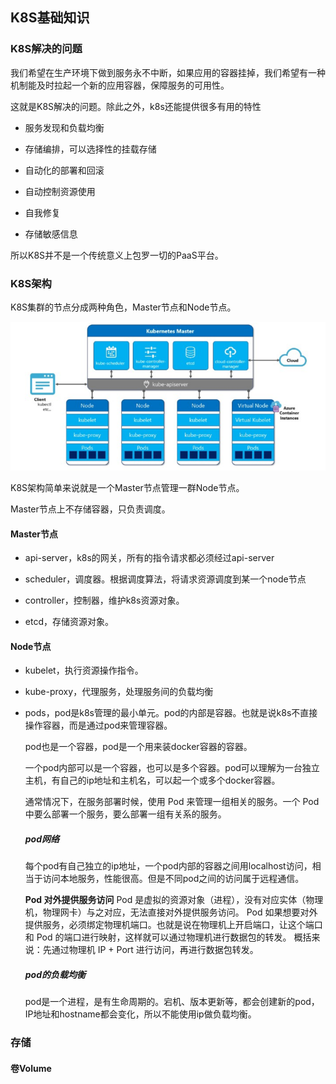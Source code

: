 ## K8S基础知识

### K8S解决的问题

我们希望在生产环境下做到服务永不中断，如果应用的容器挂掉，我们希望有一种机制能及时拉起一个新的应用容器，保障服务的可用性。

这就是K8S解决的问题。除此之外，k8s还能提供很多有用的特性

- 服务发现和负载均衡

- 存储编排，可以选择性的挂载存储

- 自动化的部署和回滚

- 自动控制资源使用

- 自我修复

- 存储敏感信息


所以K8S并不是一个传统意义上包罗一切的PaaS平台。

### K8S架构

K8S集群的节点分成两种角色，Master节点和Node节点。

![image.png](k8s基础.assets/v2-3ec1bd2e68a174832aeb36cd007f7d59_720w.png)

K8S架构简单来说就是一个Master节点管理一群Node节点。

Master节点上不存储容器，只负责调度。

#### Master节点

- api-server，k8s的网关，所有的指令请求都必须经过api-server

- scheduler，调度器。根据调度算法，将请求资源调度到某一个node节点

- controller，控制器，维护k8s资源对象。

- etcd，存储资源对象。

#### Node节点

- kubelet，执行资源操作指令。

- kube-proxy，代理服务，处理服务间的负载均衡

- pods，pod是k8s管理的最小单元。pod的内部是容器。也就是说k8s不直接操作容器，而是通过pod来管理容器。

  pod也是一个容器，pod是一个用来装docker容器的容器。
  
  一个pod内部可以是一个容器，也可以是多个容器。pod可以理解为一台独立主机，有自己的ip地址和主机名，可以起一个或多个docker容器。
  
  通常情况下，在服务部署时候，使用 Pod 来管理一组相关的服务。一个 Pod 中要么部署一个服务，要么部署一组有关系的服务。
  
  ##### pod网络
  
  每个pod有自己独立的ip地址，一个pod内部的容器之间用localhost访问，相当于访问本地服务，性能很高。但是不同pod之间的访问属于远程通信。
  
  **Pod 对外提供服务访问**
  Pod 是虚拟的资源对象（进程），没有对应实体（物理机，物理网卡）与之对应，无法直接对外提供服务访问。
  Pod 如果想要对外提供服务，必须绑定物理机端口。也就是说在物理机上开启端口，让这个端口和 Pod 的端口进行映射，这样就可以通过物理机进行数据包的转发。
  概括来说：先通过物理机 IP + Port 进行访问，再进行数据包转发。
  
  ##### pod的负载均衡
  
  pod是一个进程，是有生命周期的。宕机、版本更新等，都会创建新的pod，IP地址和hostname都会变化，所以不能使用ip做负载均衡。

### 存储

#### 卷Volume


